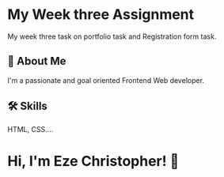 ﻿# My Week three Assignment
My week three task on portfolio task and Registration form task.

## 🚀 About Me
I'm a passionate and goal oriented Frontend Web developer. 
## 🛠 Skills
 HTML, CSS....


# Hi, I'm Eze Christopher! 👋


